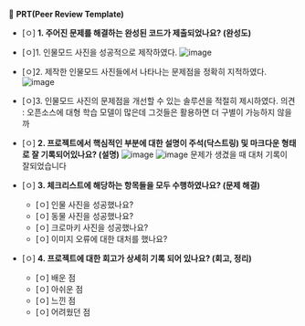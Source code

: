 🔑 **PRT(Peer Review Template)**

- [ㅇ]  **1. 주어진 문제를 해결하는 완성된 코드가 제출되었나요? (완성도)**
 - [ㅇ]1. 인물모드 사진을 성공적으로 제작하였다.
   ![image](https://github.com/scvdx0/aiffel_projects/assets/169222852/e35a7371-4c56-4b10-9428-6585074e01a2)

 - [ㅇ]2. 제작한 인물모드 사진들에서 나타나는 문제점을 정확히 지적하였다.
   ![image](https://github.com/scvdx0/aiffel_projects/assets/169222852/8146c405-8740-43ca-bd9e-c21090ceaab1)

 - [ㅇ]3. 인물모드 사진의 문제점을 개선할 수 있는 솔루션을 적절히 제시하였다.
 의견 : 오픈소스에 대형 학습 모델이 많은데 그것들은 활용하면 더 구별이 가능하지 않을까

- [ㅇ]  **2. 프로젝트에서 핵심적인 부분에 대한 설명이 주석(닥스트링) 및 마크다운 형태로 잘 기록되어있나요? (설명)**
![image](https://github.com/scvdx0/aiffel_projects/assets/169222852/ca62486a-75d5-490d-b81d-feb8783098e1)
![image](https://github.com/scvdx0/aiffel_projects/assets/169222852/b42cd21a-4ef3-4edc-a246-26f448eac3de)
문제가 생겼을 때 대처 기록이 잘되었습니다

- [ㅇ]  **3. 체크리스트에 해당하는 항목들을 모두 수행하였나요? (문제 해결)**
    - [ㅇ]  인물 사진을 성공했나요?
    - [ㅇ]  동물 사진을 성공했나요?
    - [ㅇ]  크로마키 사진을 성공했나요?
    - [ㅇ]  이미지 오류에 대한 대처를 했나요?



- [ㅇ]  **4. 프로젝트에 대한 회고가 상세히 기록 되어 있나요? (회고, 정리)**
    - [ㅇ]  배운 점
    - [ㅇ]  아쉬운 점
    - [ㅇ]  느낀 점
    - [ㅇ]  어려웠던 점
